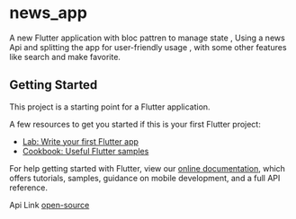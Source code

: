# news_app

A new Flutter application with bloc pattren to manage state ,
  Using a news Api and splitting the app for user-friendly usage ,
  with some other features like search and make favorite.

## Getting Started

This project is a starting point for a Flutter application.

A few resources to get you started if this is your first Flutter project:

- [Lab: Write your first Flutter app](https://flutter.dev/docs/get-started/codelab)
- [Cookbook: Useful Flutter samples](https://flutter.dev/docs/cookbook)

For help getting started with Flutter, view our
[online documentation](https://flutter.dev/docs), which offers tutorials,
samples, guidance on mobile development, and a full API reference.

Api Link [open-source](https://newsapi.org)

